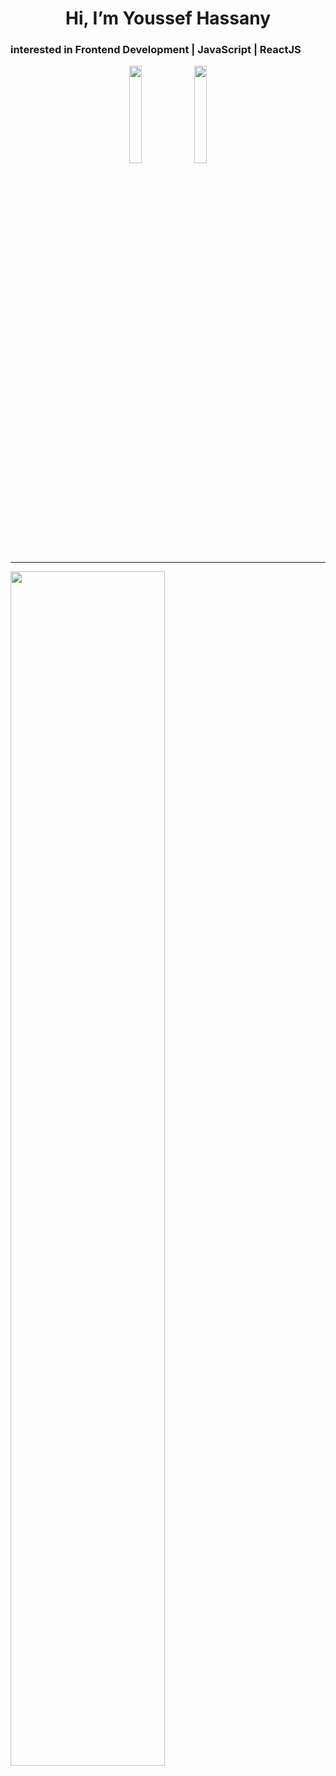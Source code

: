 <h1 align="center">Hi, I’m Youssef Hassany</h1>
<h3>
interested in Frontend Development | JavaScript | ReactJS
</h2>

<p align="center">
  <a href="https://twitter.com/ywsf_hassany"><img width="20%" src="https://cdn.sanity.io/images/kts928pd/production/8f4940ab2b110be46a20fe7efd88e9826c801ce7-3840x2160.png" /></a>
  <a href="www.linkedin.com/in/youssef-hassany-862a37284"><img width="20%" src="https://upload.wikimedia.org/wikipedia/commons/thumb/0/01/LinkedIn_Logo.svg/2560px-LinkedIn_Logo.svg.png" /></a>
</p>
<hr>
<img src="https://media.tenor.com/YZPnGuPeZv8AAAAC/coding.gif" width="70%" align="center" />
<!---
youssefHassany/youssefHassany is a ✨ special ✨ repository because its `README.md` (this file) appears on your GitHub profile.
You can click the Preview link to take a look at your changes.
--->
